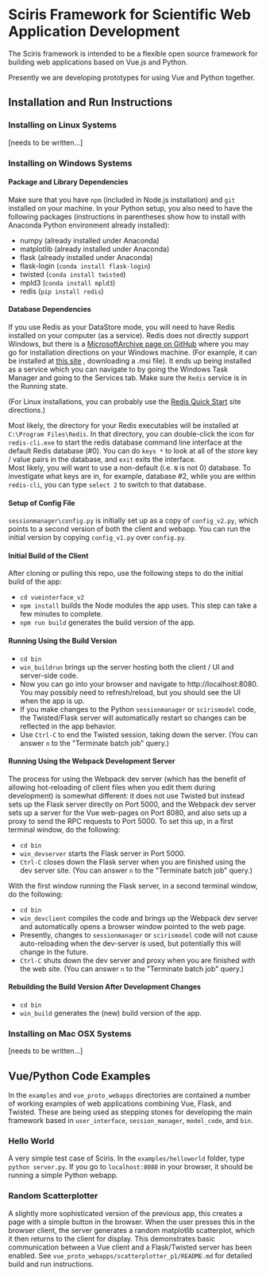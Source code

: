 # Sciris Framework for Scientific Web Application Development

The Sciris framework is intended to be a flexible open source framework
for building web applications based on Vue.js and Python.

Presently we are developing prototypes for using Vue and Python
together.


## Installation and Run Instructions

### Installing on Linux Systems

[needs to be written...]

### Installing on Windows Systems

#### Package and Library Dependencies

Make sure that you have `npm` (included in Node.js installation) and 
`git` installed on your machine.  In 
your Python setup, you also need to have the following packages (instructions
in parentheses show how to install with Anaconda Python environment already 
installed):
* numpy (already installed under Anaconda)
* matplotlib (already installed under Anaconda)
* flask (already installed under Anaconda)
* flask-login (`conda install flask-login`)
* twisted (`conda install twisted`)
* mpld3 (`conda install mpld3`)
* redis (`pip install redis`)

#### Database Dependencies

If you use Redis as your DataStore mode, you will need to have Redis installed 
on your computer (as a service).  Redis does not directly support Windows, 
but there is a [MicrosoftArchive page on GitHub](https://github.com/MicrosoftArchive/redis) 
where you may go for installation directions on your Windows machine. 
(For example, it can be installed at [this site](https://github.com/MicrosoftArchive/redis/releases)
, downloading a .msi file).  It 
ends up being installed as a service which you can navigate to by going 
the Windows Task Manager and going to the Services tab.  Make sure the `Redis` 
service is in the Running state.

(For Linux installations, you can probably use the 
[Redis Quick Start](https://redis.io/topics/quickstart) site directions.)

Most likely, the directory for your Redis executables will be installed at 
`C:\Program Files\Redis`.  In that directory, you can double-click the icon 
for `redis-cli.exe` to start the redis database command line interface at 
the default Redis database (#0).  You can do `keys *` to look at all of the 
store key / value pairs in the database, and `exit` exits the interface.  
Most likely, you will want to use a non-default (i.e. `N` is not 0) 
database.  To investigate what keys are in, for example, database #2, 
while you are within `redis-cli`, you can type `select 2` to switch to that 
database.

#### Setup of Config File

`sessionmanager\config.py` is initially set up as a copy of `config_v2.py`, 
which points to a second version of both the client and webapp.  You can 
run the initial version by copying `config_v1.py` over `config.py`.

#### Initial Build of the Client

After cloning or pulling this repo, use the following steps to do the 
initial build of the app:
* `cd vueinterface_v2`
* `npm install` builds the Node modules the app uses.  This step can take 
a few minutes to complete.
* `npm run build` generates the build version of the app.

#### Running Using the Build Version

* `cd bin`
* `win_buildrun` brings up the server hosting both the 
client / UI and server-side code.
* Now you can go into your browser and navigate to http://localhost:8080.
You may possibly need to refresh/reload, but you should see the UI 
when the app is up.
* If you make changes to the Python `sessionmanager` or `scirismodel` code, 
the Twisted/Flask server will automatically restart so changes can be 
reflected in the app behavior.
* Use `Ctrl-C` to end the Twisted session, taking down the server. (You can 
answer `n` to the "Terminate batch job" query.)

#### Running Using the Webpack Development Server

The process for using the Webpack dev server (which has the benefit of 
allowing hot-reloading of client files when you edit them during development) 
is somewhat different: it does not use Twisted but instead sets up the Flask 
server directly on Port 5000, and the Webpack dev server sets up a server 
for the Vue web-pages on Port 8080, and also sets up a proxy to send the 
RPC requests to Port 5000.  To set this up, in a first terminal window, do 
the following:
* `cd bin`
* `win_devserver` starts the Flask server in Port 5000.
* `Ctrl-C` closes down the Flask server when you are finished using the dev 
server site. (You can answer `n` to the "Terminate batch job" query.)

With the first window running the Flask server, in a second terminal window, 
do the following:
* `cd bin`
* `win_devclient` compiles the code and brings up the Webpack dev server and 
automatically opens a browser window pointed to the web page.
* Presently, changes to `sessionmanager` or `scirismodel` code will not 
cause auto-reloading when the dev-server is used, but potentially this will 
change in the future.
* `Ctrl-C` shuts down the dev server and proxy when you are finished with 
the web site.  (You can answer `n` to the "Terminate batch job" query.)

#### Rebuilding the Build Version After Development Changes

* `cd bin`
* `win_build` generates the (new) build version of the app.

### Installing on Mac OSX Systems

[needs to be written...]


## Vue/Python Code Examples

In the `examples` and `vue_proto_webapps` directories are contained a number 
of working examples of web applications combining Vue, Flask, and Twisted. 
These are being used as stepping stones for developing the main framework 
based in `user_interface`, `session_manager`, `model_code`, and `bin`.

### Hello World

A very simple test case of Sciris. In the `examples/helloworld` folder, type `python server.py`. If you go to `localhost:8080` in your browser, it should be running a simple Python webapp.

### Random Scatterplotter

A slightly more sophisticated version of the previous app, this creates a page with a simple button in the browser.  When the user
presses this in the browser client, the server generates a random matplotlib
scatterplot, which it then returns to the client for display.  This
demonstrates basic communication between a Vue client and a Flask/Twisted
server has been enabled.  See `vue_proto_webapps/scatterplotter_p1/README.md` 
for detailed build and run instructions.
